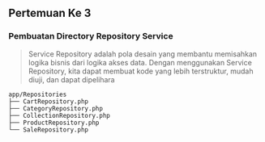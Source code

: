 ## Pertemuan Ke 3

### Pembuatan Directory Repository Service
> Service Repository adalah pola desain yang membantu memisahkan logika bisnis dari logika akses data. Dengan menggunakan Service Repository, kita dapat membuat kode yang lebih terstruktur, mudah diuji, dan dapat dipelihara

```
app/Repositories
├── CartRepository.php
├── CategoryRepository.php
├── CollectionRepository.php
├── ProductRepository.php
└── SaleRepository.php
```
